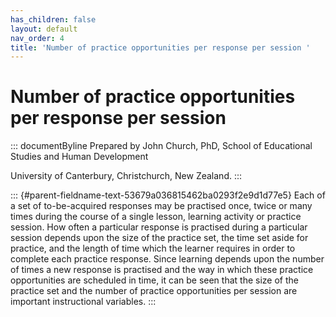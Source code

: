 ```yaml
---
has_children: false
layout: default
nav_order: 4
title: 'Number of practice opportunities per response per session '
---
```

# Number of practice opportunities per response per session 


::: documentByline
Prepared by John Church, PhD, School of Educational Studies and Human
Development

University of Canterbury, Christchurch, New Zealand.
:::

::: {#parent-fieldname-text-53679a036815462ba0293f2e9d1d77e5}
Each of a set of to-be-acquired responses may be practised once, twice
or many times during the course of a single lesson, learning activity or
practice session. How often a particular response is practised during a
particular session depends upon the size of the practice set, the time
set aside for practice, and the length of time which the learner
requires in order to complete each practice response. Since learning
depends upon the number of times a new response is practised and the way
in which these practice opportunities are scheduled in time, it can be
seen that the size of the practice set and the number of practice
opportunities per session are important instructional variables.
:::
